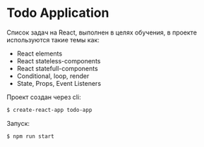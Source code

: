 # Todo Application

Список задач на React, выполнен в целях обучения, в проекте используются такие темы как:
  
  - React elements
  - React stateless-components
  - React statefull-components
  - Conditional, loop, render
  - State, Props, Event Listeners
  
Проект создан через cli:

```sh
$ create-react-app todo-app
```

Запуск:

```sh
$ npm run start
```